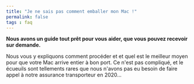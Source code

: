 ```yaml
---
title: "Je ne sais pas comment emballer mon Mac !"
permalink: false
tags : faq
---
```


**Nous avons un guide tout prêt pour vous aider, que vous pouvez recevoir sur demande.**

Nous vous y expliquons comment procéder et et quel est le meilleur moyen pour que votre Mac arrive entier à bon port. Ce n'est pas compliqué, et le écueuils sont tellements rares que nous n'avons pas eu besoin de faire appel à notre assurance transporteur en 2020...